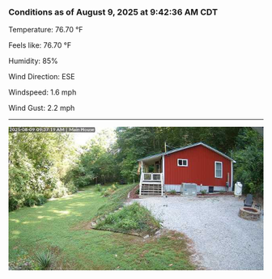 ### Conditions as of August 9, 2025 at 9:42:36 AM CDT 

Temperature: 76.70 &deg;F

Feels like: 76.70 &deg;F

Humidity: 85%

Wind Direction: ESE

Windspeed: 1.6 mph

Wind Gust: 2.2 mph

---

<img src="./images/latest.jpeg"/>

